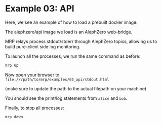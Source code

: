 # Example 03: API

Here, we see an example of how to load a prebuilt docker image.

The alephzero/api image we load is an AlephZero web-bridge.

MRP relays process stdout/stderr through AlephZero topics, allowing us to build pure-client side log monitoring.

To launch all the processes, we run the same command as before:
```sh
mrp up
```

Now open your browser to `file:///path/to/mrp/examples/03_api/stdout.html`

(make sure to update the path to the actual filepath on your machine)

You should see the print/log statements from `alice` and `bob`.

Finally, to stop all processes:
```sh
mrp down
```
